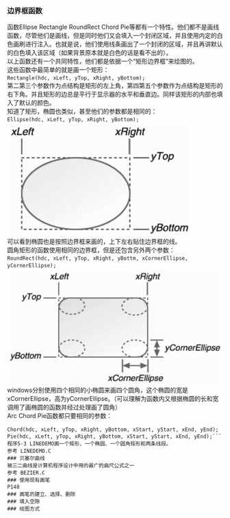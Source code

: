 ### 边界框函数
函数Ellipse Rectangle RoundRect Chord Pie等都有一个特性。他们都不是画线函数，尽管他们是画线，但是同时他们又会填入一个封闭区域，并且使用内定的白色画刷进行注入。也就是说，他们使用线条画出了一个封闭的区域，并且再讲默认的白色填入该区域（如果背景原本就是白色的话是看不出的）。   
以上函数还有一个共同特性，他们都是依据一个“矩形边界框”来绘图的。  
这些函数中最简单的就是画一个矩形：  
`Rectangle(hdc, xLeft, yTop, xRight, yBottom);`  
第二第三个参数作为点结构是矩形的左上角，第四第五个参数作为点结构是矩形的右下角。并且矩形的边总是平行于显示器的水平和垂直边。同样该矩形的内部也填入了默认的颜色。  
知道了矩形，椭圆也类似，甚至他们的参数都是相同的：  
`Ellipse(hdc, xLeft, yTop, xRight, yBottom);`  
![](https://github.com/sii2017/image/blob/master/%E6%A4%AD%E5%9C%86.png)  
可以看到椭圆也是按照边界框来画的，上下左右贴住边界框的线。  
圆角矩形的函数使用相同的边界框，但是还包含另外两个参数：  
`RoundRect(hdc, xLeft, yTop, xRight, yBottm, xCornerEllipse, yCornerEllipse);`  
![](https://github.com/sii2017/image/blob/master/%E5%9C%86%E8%A7%92%E7%9F%A9%E5%BD%A2.png)  
windows分别使用四个相同的小椭圆来画四个圆角，这个椭圆的宽是xCornerEllipse，高为yCornerEllipse。（可以理解为函数内又根据椭圆的长和宽调用了画椭圆的函数并经过处理画了圆角）  
Arc Chord Pie函数都只要相同的参数：  
```Arc(hdc, xLeft, yTop, xRight, yBottom, xStart, yStart, xEnd, yEnd);  
Chord(hdc, xLeft, yTop, xRight, yBottom, xStart, yStart, xEnd, yEnd);  
Pie(hdc, xLeft, yTop, xRight, yBottom, xStart, yStart, xEnd, yEnd);```  
程序5-3 LINEDEMO画一个矩形、一个椭圆、一个圆角矩形和两条线段。
参考 LINEDEMO.C  
### 贝塞尔曲线
被三二曲线是计算机程序设计中用的最广的曲尺公式之一
参考 BEZIER.C
### 使用现有画笔
P148
### 画笔的建立、选择、删除
### 填入空隙
### 绘图方式